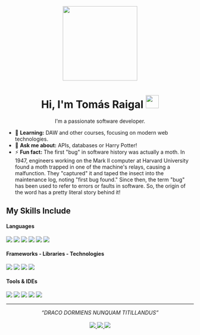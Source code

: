<div align="center"><img src="https://media.giphy.com/media/L2lkyiSIYFq6f4gAqq/giphy.gif" width="200"></div>
<h1 align="center"></img>Hi, I'm Tomás Raigal <img src="https://media.giphy.com/media/hvRJCLFzcasrR4ia7z/giphy.gif" width="35"></h1>

<p align="center">
  I'm a passionate software developer.
</p>

- 🌱 **Learning:** DAW and other courses, focusing on modern web technologies.
- 💬 **Ask me about:** APIs, databases or Harry Potter!
- ⚡ **Fun fact:** The first "bug" in software history was actually a moth. In 1947, engineers working on the Mark II computer at Harvard University found a moth trapped in one of the machine's relays, causing a malfunction. They "captured" it and taped the insect into the maintenance log, noting "first bug found." Since then, the term "bug" has been used to refer to errors or faults in software. So, the origin of the word has a pretty literal story behind it!

## My Skills Include

<h4>Languages</h4>
<span> 
  <img src="https://img.shields.io/badge/HTML5-E34F26?style=for-the-badge&logo=html5&logoColor=white">
  <img src="https://img.shields.io/badge/CSS3-1572B6?style=for-the-badge&logo=css3&logoColor=white">
  <img src="https://img.shields.io/badge/JavaScript-F7DF1E?style=for-the-badge&logo=javascript&logoColor=black">
  <img src="https://img.shields.io/badge/PHP-777BB4?style=for-the-badge&logo=php&logoColor=white">
  <img src="https://img.shields.io/badge/MYSQL-4479A1?style=for-the-badge&logo=mysql&logoColor=white">
  <img src="https://img.shields.io/badge/Python-3776AB?style=for-the-badge&logo=python&logoColor=white">
</span>

<h4>Frameworks - Libraries - Technologies</h4>
<span>
  <img src="https://img.shields.io/badge/Laravel-FF2D20?style=for-the-badge&logo=laravel&logoColor=white">
  <img src="https://img.shields.io/badge/vue.js-4FC08D?style=for-the-badge&logo=vue.js&logoColor=white">
  <img src="https://img.shields.io/badge/react-61DAFB?style=for-the-badge&logo=react&logoColor=white">
  <img src="https://img.shields.io/badge/Odoo-714B67?style=for-the-badge&logo=odoo&logoColor=white">
</span>

<h4>Tools & IDEs</h4>
<span>
  <img src="https://img.shields.io/badge/VS_Code-0078D4?style=for-the-badge&logo=visual%20studio%20code&logoColor=white">
  <img src="https://img.shields.io/badge/Git-F05032?style=for-the-badge&logo=git&logoColor=white">
  <img src="https://img.shields.io/badge/Postman-FF6C37?style=for-the-badge&logo=postman&logoColor=white">
  <img src="https://img.shields.io/badge/jetbrains-E74536?style=for-the-badge&logo=jetbrains&logoColor=white">
  <img src="https://img.shields.io/badge/phpstorm-5A0FC8?style=for-the-badge&logo=phpstorm&logoColor=white">
</span>

<hr>
<p align="center">
   <i>“DRACO DORMIENS NUNQUAM TITILLANDUS”</i>
   <br><br>
   <a href="https://www.linkedin.com/in/tom%C3%A1s-raigal-l%C3%B3pez-0a67a2273" target="_blank">
      <img src="https://img.shields.io/badge/-LinkedIn-0077B5?style=for-the-badge&logo=Linkedin&logoColor=white">
   </a>
   <a href="mailto:tomaslopezraigal@gmail.com">
      <img src="https://img.shields.io/badge/-Gmail-D14836?style=for-the-badge&logo=Gmail&logoColor=white">
   </a>
   <a href="https://tomasrl.es" target="_blank">
      <img src="https://img.shields.io/badge/-Portfolio-000000?style=for-the-badge&logo=About.me&logoColor=white">
   </a>
</p>

<!--
### Hi, I'm Tomás 👋👨‍💻💻

```js
const tomasrl18 = {
  pronouns: "he" | "his",
  code: {JS, PHP, HTML, CSS, JAVA},
  tools: [Laravel, Vue, Nuxt],
  passions: ['Software Development', 'Harry Potter', 'Friends', 'Family', 'Learn'],
  current_company: ['COMPRALAENTRADA']
}
```

### You can fin me 🌍:

[![Linkedin Badge](https://img.shields.io/badge/-LinkedIn-blue?style=flat-square&logo=Linkedin&logoColor=white&link=https://www.linkedin.com/in/tom%C3%A1s-raigal-l%C3%B3pez-0a67a2273/)](https://www.linkedin.com/in/tom%C3%A1s-raigal-l%C3%B3pez-0a67a2273/)
[![Gmail Badge](https://img.shields.io/badge/-Gmail-c14438?style=flat-square&logo=Gmail&logoColor=white&link=mailto:tomaslopezraigal@gmail.com)](mailto:tomaslopezraigal@gmail.com)
[![Twitter Badge](https://img.shields.io/badge/-raigal_tomas-1ca0f1?style=flat-square&logo=twitter&logoColor=white&link=https://twitter.com/raigal_tomas)](https://twitter.com/raigal_tomas)

### Stats 📊:

[![tomasrl18's GitHub stats](https://github-readme-stats.vercel.app/api?username=tomasrl18)](https://github.com/anuraghazra/github-readme-stats)
-->
